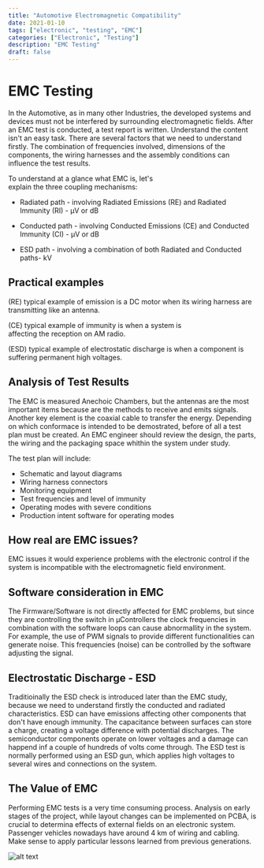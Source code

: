 ```yaml
---
title: "Automotive Electromagnetic Compatibility"
date: 2021-01-10
tags: ["electronic", "testing", "EMC"]
categories: ["Electronic", "Testing"]
description: "EMC Testing"
draft: false
---
```


# EMC Testing

In the Automotive, as in many other Industries, the developed systems and devices must not be interfered by surrounding electromagnetic fields. After an EMC test is conducted, a test report is written. Understand the content isn't an easy task. 
There are several factors that we need to understand firstly. The combination of frequencies involved, dimensions of the components, the wiring harnesses and the assembly conditions can influence the test results. 

To understand at a glance what EMC is, let's explain the three coupling mechanisms:

* Radiated path - involving Radiated Emissions (RE) and Radiated Immunity (RI) - µV or dB 

* Conducted path - involving Conducted Emissions (CE) and Conducted Immunity (CI) - µV or dB 

* ESD path - involving a combination of both Radiated and Conducted paths- kV


## Practical examples 

(RE) typical example of emission is a DC motor when its wiring harness are transmitting like an antenna.

(CE) typical example of immunity is when a system is affecting the reception on AM radio.

(ESD) typical example of electrostatic discharge is when a component is suffering permanent high voltages.
    
  

## Analysis of Test Results 

The EMC is measured Anechoic Chambers, but the antennas are the most important items because are the methods to receive and emits signals.
Another key element is the coaxial cable to transfer the energy. Depending on which conformace is intended to be demostrated, before of all a test plan must be created. An EMC engineer should review the design, the parts, the wiring and the packaging space whithin the system under study.

The test plan will include:   

* Schematic and layout diagrams
* Wiring harness connectors
* Monitoring equipment 
* Test frequencies and level of immunity
* Operating modes with severe conditions
* Production intent software for operating modes


## How real are EMC issues? 

EMC issues it would experience problems with the electronic control if the system is incompatible with the electromagnetic field environment. 

## Software consideration in EMC 

The Firmware/Software is not directly affected for EMC problems, but since they are controlling the switch in µControllers the clock frequencies in combination with the software loops can cause abnormallity in the system. For example, the use of PWM signals to provide different functionalities can generate noise. This frequencies (noise) can be controlled by the software adjusting the signal.  

## Electrostatic Discharge - ESD 

Traditioinally the ESD check is introduced later than the EMC study, because we need to understand firstly the conducted and radiated characteristics. ESD can have emissions affecting other components that don't have enough immunity. The capacitance between surfaces can store a charge, creating a voltage difference with potential discharges. The semiconductor components operate on lower voltages and a damage can happend inf a couple of hundreds of volts come through. The ESD test is normally performed using an ESD gun, which applies high voltages to several wires and connections on the system. 

## The Value of EMC 

Performing EMC tests is a very time consuming process. Analysis on early stages of the project, while layout changes can be implemented on PCBA, is crucial to determina effects of external fields on an electronic system. Passenger vehicles nowadays have around 4 km of wiring and cabling. Make sense to apply particular lessons learned from previous generations.

![alt text](https://source.unsplash.com/__LXdDYiL-w/1600x900 "Logo Title Text 1")